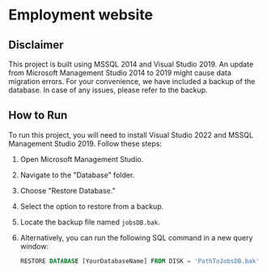 
# Employment website

## Disclaimer
This project is built using MSSQL 2014 and Visual Studio 2019. An update from Microsoft Management Studio 2014 to 2019 might cause data migration errors. For your convenience, we have included a backup of the database. In case of any issues, please refer to the backup.

## How to Run
To run this project, you will need to install Visual Studio 2022 and MSSQL Management Studio 2019. Follow these steps:

1. Open Microsoft Management Studio.
2. Navigate to the "Database" folder.
3. Choose "Restore Database."
4. Select the option to restore from a backup.
5. Locate the backup file named `jobsDB.bak`.
6. Alternatively, you can run the following SQL command in a new query window:
   
   ```sql
   RESTORE DATABASE [YourDatabaseName] FROM DISK = 'PathToJobsDB.bak'

